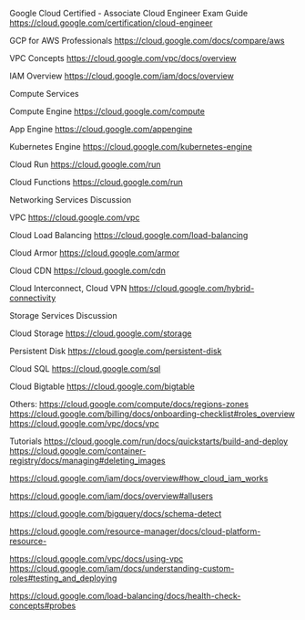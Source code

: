 Google Cloud Certified - Associate Cloud Engineer Exam Guide
https://cloud.google.com/certification/cloud-engineer 

GCP for AWS Professionals
https://cloud.google.com/docs/compare/aws 

VPC Concepts
https://cloud.google.com/vpc/docs/overview 

IAM Overview
https://cloud.google.com/iam/docs/overview 


Compute Services

Compute Engine
https://cloud.google.com/compute 

App Engine
https://cloud.google.com/appengine 

Kubernetes Engine
https://cloud.google.com/kubernetes-engine 

Cloud Run
https://cloud.google.com/run

Cloud Functions
https://cloud.google.com/run

Networking Services Discussion

VPC
https://cloud.google.com/vpc 

Cloud Load Balancing
https://cloud.google.com/load-balancing 

Cloud Armor
https://cloud.google.com/armor 

Cloud CDN
https://cloud.google.com/cdn

Cloud Interconnect, Cloud VPN 
https://cloud.google.com/hybrid-connectivity 

Storage Services Discussion

Cloud Storage
https://cloud.google.com/storage 

Persistent Disk
https://cloud.google.com/persistent-disk 

Cloud SQL
https://cloud.google.com/sql 

Cloud Bigtable
https://cloud.google.com/bigtable 

Others:
https://cloud.google.com/compute/docs/regions-zones
https://cloud.google.com/billing/docs/onboarding-checklist#roles_overview
https://cloud.google.com/vpc/docs/vpc

Tutorials
https://cloud.google.com/run/docs/quickstarts/build-and-deploy
https://cloud.google.com/container-registry/docs/managing#deleting_images

https://cloud.google.com/iam/docs/overview#how_cloud_iam_works 

 https://cloud.google.com/iam/docs/overview#allusers

 https://cloud.google.com/bigquery/docs/schema-detect

 https://cloud.google.com/resource-manager/docs/cloud-platform-resource-
 
 https://cloud.google.com/vpc/docs/using-vpc
 https://cloud.google.com/iam/docs/understanding-custom-roles#testing_and_deploying

 https://cloud.google.com/load-balancing/docs/health-check-concepts#probes